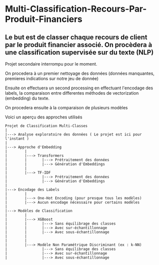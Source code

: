# Multi-Classification-Recours-Par-Produit-Financiers

## Le but est de classer chaque recours de client par le produit financier associé. On procèdera à une classification supervisée sur du texte (NLP)

Projet secondaire interrompu pour le moment.

On procedera à un premier nettoyage des données (données manquantes, premieres indications sur notre jeu de donnée)

Ensuite on effectuera un second processing en effectuant l'encodage des labels, la comparaison entre differentes méthodes de vectorization (embedding) du texte.

On procedera ensuite à la comparaison de plusieurs modèles 

Voici un aperçu des approches utilisés

``` 
Projet de Classification Multi-Classes
|
|---> Analyse exploratoire des données ( Le projet est ici pour l'instant )
|
|---> Approche d'Embedding
|        |
|        |---> Transformers
|        |       |---> Prétraitement des données
|        |       |---> Génération d'Embeddings
|        |
|        |---> TF-IDF
|                |---> Prétraitement des données
|                |---> Génération d'Embeddings
|
|---> Encodage des Labels
|        |
|        |---> One-Hot Encoding (pour presque tous les modèles)
|        |---> Aucun encodage nécessaire pour certains modèles
|
|---> Modèles de Classification
|        |
|        |---> XGBoost
|        |       |---> Sans équilibrage des classes
|        |       |---> Avec sur-échantillonnage
|        |       |---> Avec sous-échantillonnage
|        |
|        |
|        |---> Modèle Non Paramétrique Discriminant (ex : k-NN)
|                |---> Sans équilibrage des classes
|                |---> Avec sur-échantillonnage
|                |---> Avec sous-échantillonnage
```
